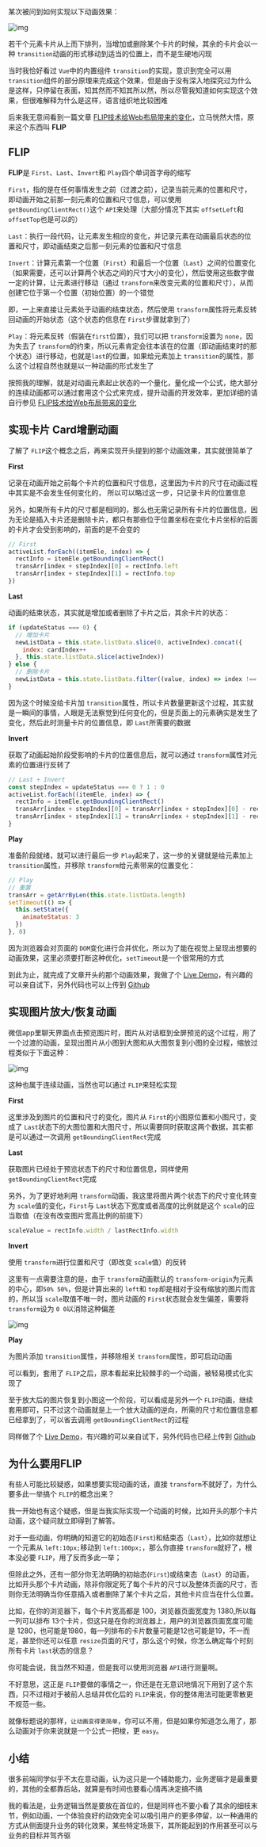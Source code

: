 某次被问到如何实现以下动画效果：

![img](card_2.gif)

若干个元素卡片从上而下排列，当增加或删除某个卡片的时候，其余的卡片会以一种 `transition`动画的形式移动到适当的位置上，而不是生硬地闪现

当时我恰好看过 `Vue`中的内置组件 `transition`的实现，意识到完全可以用 `transition`组件的部分原理来完成这个效果，但是由于没有深入地探究过为什么是这样，只停留在表面，知其然而不知其所以然，所以尽管我知道如何实现这个效果，但很难解释为什么是这样，语言组织地比较困难

后来我无意间看到一篇文章 [FLIP技术给Web布局带来的变化](https://www.w3cplus.com/javascript/animating-layouts-with-the-flip-technique.html)，立马恍然大悟，原来这个东西叫 **FLIP**

## FLIP

**FLIP**是 `First`、`Last`、`Invert`和 `Play`四个单词首字母的缩写

`First`，指的是在任何事情发生之前（过渡之前），记录当前元素的位置和尺寸，即动画开始之前那一刻元素的位置和尺寸信息，可以使用 `getBoundingClientRect()`这个 `API`来处理（大部分情况下其实 `offsetLeft`和 `offsetTop`也是可以的）

`Last`：执行一段代码，让元素发生相应的变化，并记录元素在动画最后状态的位置和尺寸，即动画结束之后那一刻元素的位置和尺寸信息

`Invert`：计算元素第一个位置（`First`）和最后一个位置（`Last`）之间的位置变化（如果需要，还可以计算两个状态之间的尺寸大小的变化），然后使用这些数字做一定的计算，让元素进行移动（通过 `transform`来改变元素的位置和尺寸），从而创建它位于第一个位置（初始位置）的一个错觉

即，一上来直接让元素处于动画的结束状态，然后使用 `transform`属性将元素反转回动画的开始状态（这个状态的信息在 `First`步骤就拿到了）

`Play`：将元素反转（假装在`first`位置），我们可以把 `transform`设置为 `none`，因为失去了 `transform`的约束，所以元素肯定会往本该在的位置（即动画结束时的那个状态）进行移动，也就是`last`的位置，如果给元素加上 `transition`的属性，那么这个过程自然也就是以一种动画的形式发生了

按照我的理解，就是对动画元素起止状态的一个量化，量化成一个公式，绝大部分的连续动画都可以通过套用这个公式来完成，提升动画的开发效率，更加详细的请自行参见 [FLIP技术给Web布局带来的变化](https://www.w3cplus.com/javascript/animating-layouts-with-the-flip-technique.html)

## 实现卡片 Card增删动画

了解了 `FLIP`这个概念之后，再来实现开头提到的那个动画效果，其实就很简单了

**First**

记录在动画开始之前每个卡片的位置和尺寸信息，这里因为卡片的尺寸在动画过程中其实是不会发生任何变化的， 所以可以略过这一步，只记录卡片的位置信息

另外，如果所有卡片的尺寸都是相同的，那么也无需记录所有卡片的位置信息，因为无论是插入卡片还是删除卡片，都只有那些位于位置坐标在变化卡片坐标的后面的卡片才会受到影响的，前面的是不会变的

```js
// First
activeList.forEach((itemEle, index) => {
  rectInfo = itemEle.getBoundingClientRect()
  transArr[index + stepIndex][0] = rectInfo.left
  transArr[index + stepIndex][1] = rectInfo.top
})
```

**Last**

动画的结束状态，其实就是增加或者删除了卡片之后，其余卡片的状态：

```js
if (updateStatus === 0) {
  // 增加卡片
  newListData = this.state.listData.slice(0, activeIndex).concat({
    index: cardIndex++
  }, this.state.listData.slice(activeIndex))
} else {
  // 删除卡片
  newListData = this.state.listData.filter((value, index) => index !== activeIndex)
}
```
因为这个时候没给卡片加 `transition`属性，所以卡片数量更新这个过程，其实就是一瞬间的事情，人眼是无法察觉到任何变化的，但是页面上的元素确实是发生了变化，然后此时测量卡片的位置信息，即 `Last`所需要的数据

**Invert**

获取了动画起始阶段受影响的卡片的位置信息后，就可以通过 `transform`属性对元素的位置进行反转了

```js
// Last + Invert
const stepIndex = updateStatus === 0 ? 1 : 0
activeList.forEach((itemEle, index) => {
  rectInfo = itemEle.getBoundingClientRect()
  transArr[index + stepIndex][0] = transArr[index + stepIndex][0] - rectInfo.left
  transArr[index + stepIndex][1] = transArr[index + stepIndex][1] - rectInfo.top
}
```

**Play**

准备阶段就绪，就可以进行最后一步 `Play`起来了，这一步的关键就是给元素加上 `transition`属性，并移除 `transform`给元素带来的位置变化：

```js
// Play
// 重置
transArr = getArrByLen(this.state.listData.length)
setTimeout(() => {
  this.setState({
    animateStatus: 3
  })
}, 0)
```
因为浏览器会对页面的 `DOM`变化进行合并优化，所以为了能在视觉上呈现出想要的动画效果，这里必须要打断这种优化，`setTimeout`是一个很常用的方式

到此为止，就完成了文章开头的那个动画效果，我做了个 [Live Demo](https://accforgit.github.io/flip/index.html)，有兴趣的可以亲自试下，另外代码也可以上传到 [Github](https://github.com/accforgit/blog-data/blob/master/FLIP/src/components/Card/index.js)

## 实现图片放大/恢复动画

微信app里聊天界面点击预览图片时，图片从对话框到全屏预览的这个过程，用了一个过渡的动画，呈现出图片从小图到大图和从大图恢复到小图的全过程，缩放过程类似于下面这种：

![img](flip_3.gif)

这种也属于连续动画，当然也可以通过 `FLIP`来轻松实现

**First**

这里涉及到图片的位置和尺寸的变化，图片从 `First`的小图原位置和小图尺寸，变成了 `Last`状态下的大图位置和大图尺寸，所以需要同时获取这两个数据，其实都是可以通过一次调用 `getBoundingClientRect`完成

**Last**

获取图片已经处于预览状态下的尺寸和位置信息，同样使用 `getBoundingClientRect`完成

另外，为了更好地利用 `transform`动画，我这里将图片两个状态下的尺寸变化转变为 `scale`值的变化，`First`与 `Last`状态下宽度或者高度的比例就是这个 `scale`的应当取值（在没有改变图片宽高比例的前提下）

```js
scaleValue = rectInfo.width / lastRectInfo.width
```

**Invert**

使用 `transform`进行位置和尺寸（即改变 `scale`值）的反转

这里有一点需要注意的是，由于 `transform`动画默认的 `transform-origin`为元素的中心，即`50% 50%`，但是计算出来的 `left`和 `top`却是相对于没有缩放的图片而言的，所以当 `scale`取值不唯一时，图片动画的 `First`状态就会发生偏差，需要将 `transform`设为 `0 0`以消除这种偏差

![img](preview_3.png)

**Play**

为图片添加 `transition`属性，并移除相关 `transform`属性，即可启动动画

可以看到，套用了 `FLIP`之后，原本看起来比较棘手的一个动画，被轻易模式化实现了

至于放大后的图片恢复到小图这一个阶段，可以看成是另外一个 `FLIP`动画，继续套用即可，只不过这个动画就是上一个放大动画的逆向，所需的尺寸和位置信息都已经拿到了，可以省去调用 `getBoundingClientRect`的过程

同样做了个 [Live Demo](https://accforgit.github.io/flip/index.html?showIndex=1)，有兴趣的可以亲自试下，另外代码也已经上传到 [Github](https://github.com/accforgit/blog-data/blob/master/FLIP/src/components/Preview/index.js)

## 为什么要用FLIP

有些人可能比较疑惑，如果想要实现动画的话，直接 `transform`不就好了，为什么要多此一举搞个 `FLIP`的概念出来？

我一开始也有这个疑惑，但是当我实际实现一个动画的时候，比如开头的那个卡片动画，这个疑问就立即得到了解答。

对于一些动画，你明确的知道它的初始态(`First`)和结束态（`Last`），比如你就想让一个元素从 `left:10px;`移动到 `left:100px;`，那么你直接 `transform`就好了，根本没必要 `FLIP`，用了反而多此一举；

但除此之外，还有一部分你无法明确的初始态(`First`)或结束态（`Last`）的动画，比如开头那个卡片动画，除非你限定死了每个卡片的尺寸以及整体页面的尺寸，否则你无法明确当你任意插入或者删除了某个卡片之后，其他卡片应当在什么位置。

比如，在你的浏览器下，每个卡片宽高都是 100，浏览器页面宽度为 1380,所以每一列可以排布 13个卡片，但这只是在你的浏览器上，用户的浏览器页面宽度可能是 1280，也可能是1980，每一列排布的卡片数量可能是12也可能是19，不一而足，甚至你还可以任意 `resize`页面的尺寸，那么这个时候，你怎么确定每个时刻所有卡片 `last`状态的信息？

你可能会说，我当然不知道，但是我可以使用浏览器 `API`进行测量啊。

不好意思，这正是 `FLIP`要做的事情之一，你还是在无意识地情况下用到了这个东西，只不过相对于被前人总结并优化后的 `FLIP`来说，你的整体用法可能更零散更不规范一些。

就像标题说的那样，`让动画变得更简单`，你可以不用，但是如果你知道怎么用了，那么动画对于你来说就是一个公式一把梭，更 `easy`。

## 小结

很多前端同学似乎不太在意动画，认为这只是一个辅助能力，业务逻辑才是最重要的，其他的全都靠后站，就算是有时间也要看心情再决定搞不搞

我的看法是，业务逻辑当然是要放在首位的，但是同样也不要小看了其余的细枝末节，例如动画，一个体验良好的动效完全可以吸引用户的更多停留，以一种通用的方式从侧面提升业务的转化效果，某些特定场景下，其所能起到的作用甚至可以与业务的目标并驾齐驱
